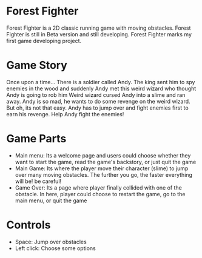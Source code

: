 # Forest Fighter
Forest Fighter is a 2D classic running game with moving obstacles. Forest Fighter is still in Beta version and still developing.
Forest Fighter marks my first game developing project.

# Game Story
Once upon a time...
There is a soldier called Andy. The king sent him to spy enemies in the wood and suddenly Andy met this weird wizard who thought Andy is going to rob him
Weird wizard cursed Andy into a slime and ran away. Andy is so mad, he wants to do some revenge on the weird wizard.
But oh, its not that easy. Andy has to jump over and fight enemies first to earn his revenge.
Help Andy fight the enemies!

# Game Parts
- Main menu: Its a welcome page and users could choose whether they want to start the game, read the game's backstory, or just quit the game
- Main Game: Its where the player move their character (slime) to jump over many moving obstacles. The further you go, the faster everything will be! be careful!
- Game Over: Its a page where player finally collided with one of the obstacle. In here, player could choose to restart the game, go to the main menu, or quit the game

# Controls
- Space: Jump over obstacles
- Left click: Choose some options
